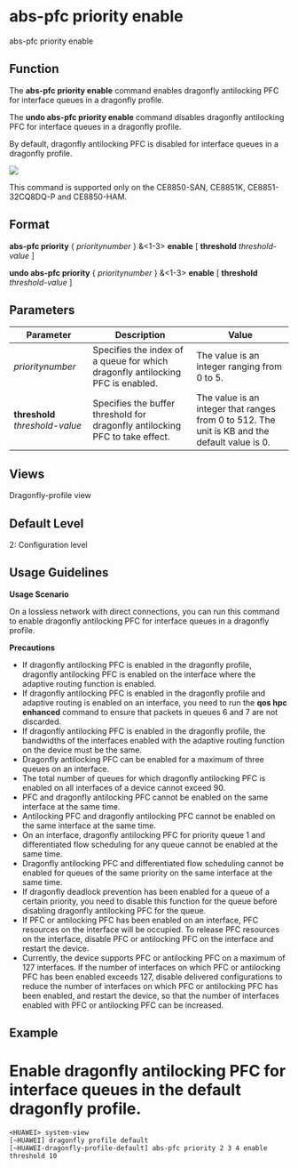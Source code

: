 abs-pfc priority enable
=======================

abs-pfc priority enable

Function
--------



The **abs-pfc priority enable** command enables dragonfly antilocking PFC for interface queues in a dragonfly profile.

The **undo abs-pfc priority enable** command disables dragonfly antilocking PFC for interface queues in a dragonfly profile.



By default, dragonfly antilocking PFC is disabled for interface queues in a dragonfly profile.

![](../public_sys-resources/note_3.0-en-us.png) 

This command is supported only on the CE8850-SAN, CE8851K, CE8851-32CQ8DQ-P and CE8850-HAM.



Format
------

**abs-pfc priority** { *prioritynumber* } &<1-3> **enable** [ **threshold** *threshold-value* ]

**undo abs-pfc priority** { *prioritynumber* } &<1-3> **enable** [ **threshold** *threshold-value* ]


Parameters
----------

| Parameter | Description | Value |
| --- | --- | --- |
| *prioritynumber* | Specifies the index of a queue for which dragonfly antilocking PFC is enabled. | The value is an integer ranging from 0 to 5. |
| **threshold** *threshold-value* | Specifies the buffer threshold for dragonfly antilocking PFC to take effect. | The value is an integer that ranges from 0 to 512. The unit is KB and the default value is 0. |



Views
-----

Dragonfly-profile view


Default Level
-------------

2: Configuration level


Usage Guidelines
----------------

**Usage Scenario**

On a lossless network with direct connections, you can run this command to enable dragonfly antilocking PFC for interface queues in a dragonfly profile.

**Precautions**

* If dragonfly antilocking PFC is enabled in the dragonfly profile, dragonfly antilocking PFC is enabled on the interface where the adaptive routing function is enabled.
* If dragonfly antilocking PFC is enabled in the dragonfly profile and adaptive routing is enabled on an interface, you need to run the **qos hpc enhanced** command to ensure that packets in queues 6 and 7 are not discarded.
* If dragonfly antilocking PFC is enabled in the dragonfly profile, the bandwidths of the interfaces enabled with the adaptive routing function on the device must be the same.
* Dragonfly antilocking PFC can be enabled for a maximum of three queues on an interface.
* The total number of queues for which dragonfly antilocking PFC is enabled on all interfaces of a device cannot exceed 90.
* PFC and dragonfly antilocking PFC cannot be enabled on the same interface at the same time.
* Antilocking PFC and dragonfly antilocking PFC cannot be enabled on the same interface at the same time.
* On an interface, dragonfly antilocking PFC for priority queue 1 and differentiated flow scheduling for any queue cannot be enabled at the same time.
* Dragonfly antilocking PFC and differentiated flow scheduling cannot be enabled for queues of the same priority on the same interface at the same time.
* If dragonfly deadlock prevention has been enabled for a queue of a certain priority, you need to disable this function for the queue before disabling dragonfly antilocking PFC for the queue.
* If PFC or antilocking PFC has been enabled on an interface, PFC resources on the interface will be occupied. To release PFC resources on the interface, disable PFC or antilocking PFC on the interface and restart the device.
* Currently, the device supports PFC or antilocking PFC on a maximum of 127 interfaces. If the number of interfaces on which PFC or antilocking PFC has been enabled exceeds 127, disable delivered configurations to reduce the number of interfaces on which PFC or antilocking PFC has been enabled, and restart the device, so that the number of interfaces enabled with PFC or antilocking PFC can be increased.

Example
-------

# Enable dragonfly antilocking PFC for interface queues in the default dragonfly profile.
```
<HUAWEI> system-view
[~HUAWEI] dragonfly profile default
[~HUAWEI-dragonfly-profile-default] abs-pfc priority 2 3 4 enable threshold 10

```
